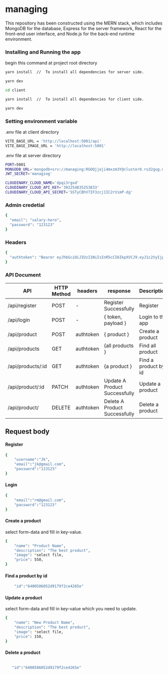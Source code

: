 # managing

This repository has been constructed using the MERN stack, which includes MongoDB for the database, Express for the server framework, React for the front-end user interface, and Node.js for the back-end runtime environment.

### Installing and Running the app

begin this command at project root directory

```bash
yarn install  //  To install all dependencies for server side.

yarn dev

cd client

yarn install  //  To install all dependencies for client side.

yarn dev

```

### Setting environment variable

.env file at client directory

```bash
VITE_BASE_URL = 'http://localhost:5001/api'
VITE_BASE_IMAGE_URL = 'http://localhost:5001'
```

.env file at server directory

```bash
PORT=5001
MONGODB_URL='mongodb+srv://managing:RGOQjjeji4mxzm3Y@cluster0.ru32gug.mongodb.net/?retryWrites=true&w=majority'
JWT_SECRET='managing'

CLOUDINARY_CLOUD_NAME='dpqi3rgxd'
CLOUDINARY_CLOUD_API_KEY='392254835253833'
CLOUDINARY_CLOUD_API_SECRET='SSTyCBhV7IF3zcj1IC2rVimP-dg'
```

### Admin credetial

```bash
{
  "email": "salary-hero",
  "password": "123123"
}
```

### Headers

```bash
{
  "authtoken": "Bearer eyJhbGciOiJIUzI1NiIsInR5cCI6IkpXVCJ9.eyJ1c2VyIjp7ImlkIjoiNjQwMDE4ODY4MTE3NjRiYzgxZGI1ODZlIiwicm9sZSI6ImFkbWluIn0sImlhdCI6MTY3Nzc2ODk5MiwiZXhwIjoxNjc3ODEyMTkyfQ.6MI8SnFWmhq-KHv584dKbmQ0tozIYnF-ues1MAnLWxE",
}
```

### API Document

| API               | HTTP Method | headers   | response                      | Description          |
| ----------------- | ----------- | --------- | ----------------------------- | -------------------- |
| /api/register     | POST        | -         | Register Successfully         | Register             |
| /api/login        | POST        | -         | { token, payload }            | Login to the app     |
| /api/product      | POST        | authtoken | { product }                   | Create a product     |
| /api/products     | GET         | authtoken | {all products }               | Find all product     |
| /api/products/:id | GET         | authtoken | {a product }                  | Find a product by id |
| /api/product/:id  | PATCH       | authtoken | Update A Product Successfully | Update a product     |
| /api/product/     | DELETE      | authtoken | Delete A Product Successfully | Delete a product     |

## Request body

#### Register

```bash
{
    "username":"Jk",
    "email":"jk@gmail.com",
    "password":"123123"
}
```

#### Login

```bash
{
    "email":"rm@gmail.com",
    "password":"123123"
}
```

#### Create a product

select form-data and fill in key-value.

```bash
{
    "name": "Product Name",
    "description": "The best product",
    "image": *select file,
    "price": 550,
}
```

#### Find a product by id

```bash
    "id":"6400586052d9179f2ce4265e"
```

#### Update a product

select form-data and fill in key-value which you need to update.

```bash
{
    "name": "New Product Name",
    "description": "The best product",
    "image": *select file,
    "price": 150,
}
```

#### Delete a product

```bash

   "id":"6400586052d9179f2ce4265e"

```
